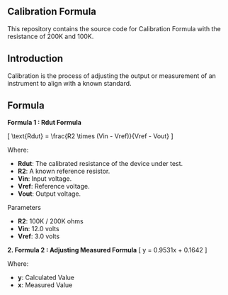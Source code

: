 ## Calibration Formula

This repository contains the source code for Calibration Formula with the resistance of 200K and 100K.

## Introduction

Calibration is the process of adjusting the output or measurement of an instrument to align with a known standard.

## Formula

**Formula 1 : Rdut Formula**

\[ \text{Rdut} = \frac{R2 \times (Vin - Vref)}{Vref - Vout} \]

Where:
- **Rdut**: The calibrated resistance of the device under test.
- **R2**: A known reference resistor.
- **Vin**: Input voltage.
- **Vref**: Reference voltage.
- **Vout**: Output voltage.

Parameters
- **R2**: 100K / 200K ohms
- **Vin**: 12.0 volts
- **Vref**: 3.0 volts

**2. Formula 2 : Adjusting Measured Formula**
\[ y = 0.9531x + 0.1642 \]
 
Where:
- **y**: Calculated Value
- **x**: Measured Value
 
